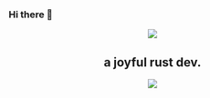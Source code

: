### Hi there 👋

<p align="center">
 <a href="https://github.com/joyfulrust/joyfulrust">
  <img align="center" src="https://github-readme-stats.vercel.app/api?username=joyfulrust&show_icons=true&theme=tokyonight" />
 </a>
 <h2 align="center">a joyful rust dev.</h2>
</p>
<div align="center"> <img src="https://github-profile-trophy.vercel.app/?username=joyfulrust&row=2&column=3&no-frame=true&margin-w=45&margin-h=30&theme=algolia" /> </div>
